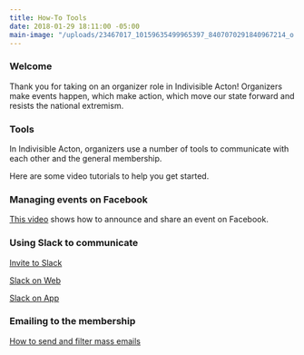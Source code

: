 ```yaml
---
title: How-To Tools
date: 2018-01-29 18:11:00 -05:00
main-image: "/uploads/23467017_10159635499965397_8407070291840967214_o.jpg"
---
```


### Welcome

Thank you for taking on an organizer role in Indivisible Acton! Organizers make events happen, which make action, which move our state forward and resists the national extremism.

### Tools
In Indivisible Acton, organizers use a number of tools to communicate with each other and the general membership.  

Here are some video tutorials to help you get started.

### Managing events on Facebook

[This video](https://youtu.be/Pt8IsVoY8ts) shows how to announce and share an event on Facebook. 

### Using Slack to communicate  

[Invite to Slack](https://youtu.be/id-3DXaZrlA)

[Slack on Web](https://youtu.be/hOp1wgyAqXk)

[Slack on App](https://youtu.be/-KHmfHQpXT0)

### Emailing to the membership

[How to send and filter mass emails](https://youtu.be/T-HfrbKi3dY)

